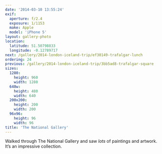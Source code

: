 ```yaml
---
date: '2014-03-10 13:55:24'
exif:
  aperture: f/2.4
  exposure: 1/1153
  make: Apple
  model: 'iPhone 5'
layout: gallery-photo
location:
  latitude: 51.50798833
  longitude: -0.12789717
next: /gallery/2014-london-iceland-trip/ef30149-trafalgar-lunch
ordering: 24
previous: /gallery/2014-london-iceland-trip/3bb5ad8-trafalgar-square
sizes:
  1280:
    height: 960
    width: 1280
  640w:
    height: 480
    width: 640
  200x200:
    height: 200
    width: 200
  96x96:
    height: 96
    width: 96
title: 'The National Gallery'
---
```


Walked through The National Gallery and saw *lots* of paintings and artwork. It’s an impressive collection.
